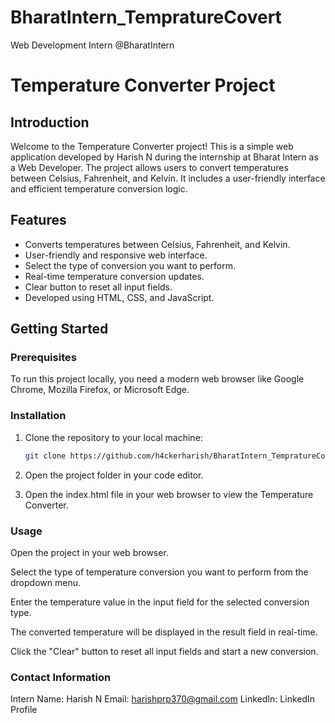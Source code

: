 # BharatIntern_TempratureCovert
Web Development Intern @BharatIntern
# Temperature Converter Project

## Introduction

Welcome to the Temperature Converter project! This is a simple web application developed by Harish N during the internship at Bharat Intern as a Web Developer. The project allows users to convert temperatures between Celsius, Fahrenheit, and Kelvin. It includes a user-friendly interface and efficient temperature conversion logic.

## Features

- Converts temperatures between Celsius, Fahrenheit, and Kelvin.
- User-friendly and responsive web interface.
- Select the type of conversion you want to perform.
- Real-time temperature conversion updates.
- Clear button to reset all input fields.
- Developed using HTML, CSS, and JavaScript.

## Getting Started

### Prerequisites

To run this project locally, you need a modern web browser like Google Chrome, Mozilla Firefox, or Microsoft Edge.

### Installation

1. Clone the repository to your local machine:

   ```bash
   git clone https://github.com/h4ckerharish/BharatIntern_TempratureCovert.git

2. Open the project folder in your code editor.

3. Open the index.html file in your web browser to view the Temperature Converter.

### Usage
Open the project in your web browser.

Select the type of temperature conversion you want to perform from the dropdown menu.

Enter the temperature value in the input field for the selected conversion type.

The converted temperature will be displayed in the result field in real-time.

Click the "Clear" button to reset all input fields and start a new conversion.

### Contact Information
Intern Name: Harish N
Email: harishprp370@gmail.com
LinkedIn: LinkedIn Profile
